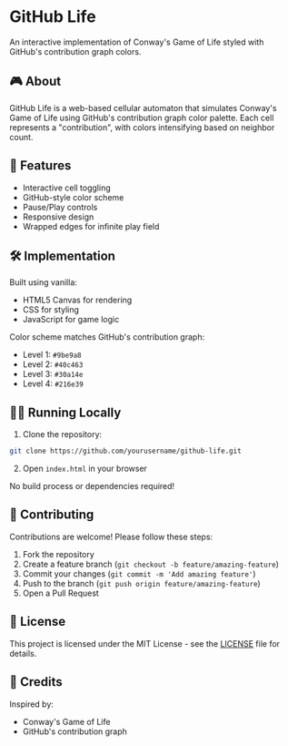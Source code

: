 # GitHub Life

An interactive implementation of Conway's Game of Life styled with GitHub's contribution graph colors.

## 🎮 About

GitHub Life is a web-based cellular automaton that simulates Conway's Game of Life using GitHub's contribution graph color palette. Each cell represents a "contribution", with colors intensifying based on neighbor count.

## 🚀 Features

- Interactive cell toggling
- GitHub-style color scheme
- Pause/Play controls
- Responsive design
- Wrapped edges for infinite play field

## 🛠️ Implementation

Built using vanilla:
- HTML5 Canvas for rendering
- CSS for styling
- JavaScript for game logic

Color scheme matches GitHub's contribution graph:
- Level 1: `#9be9a8`
- Level 2: `#40c463`
- Level 3: `#30a14e`
- Level 4: `#216e39`

## 🏃‍♂️ Running Locally

1. Clone the repository:
```bash
git clone https://github.com/yourusername/github-life.git
```

2. Open `index.html` in your browser

No build process or dependencies required!

## 🤝 Contributing

Contributions are welcome! Please follow these steps:

1. Fork the repository
2. Create a feature branch (`git checkout -b feature/amazing-feature`)
3. Commit your changes (`git commit -m 'Add amazing feature'`)
4. Push to the branch (`git push origin feature/amazing-feature`)
5. Open a Pull Request

## 📝 License

This project is licensed under the MIT License - see the [LICENSE](LICENSE) file for details.

## 🎨 Credits

Inspired by:
- Conway's Game of Life
- GitHub's contribution graph
